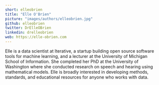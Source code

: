 ```yaml
---
short: elleobrien
title: "Elle O'Brien"
picture: "images/authors/elleobrien.jpg"
github: elleobrien
twitter: DrElleOBrien
linkedin: drelleobrien
web: https://elle-obrien.com
---
```


Elle is a data scientist at Iterative, a startup building open source software tools for machine learning,
and a lecturer at the University of Michigan School of Information. She completed her PhD at the University
of Washington where she conducted research on speech and hearing using mathematical models. Elle is broadly
interested in developing methods, standards, and educational resources for anyone who works with data.